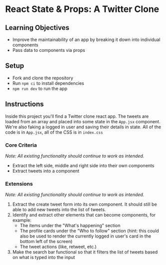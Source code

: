 # React State & Props: A Twitter Clone

## Learning Objectives
- Improve the maintainability of an app by breaking it down into individual components
- Pass data to components via props

## Setup

- Fork and clone the repository
- Run `npm ci` to install dependencies
- `npm run dev` to run the app

## Instructions
Inside this project you'll find a Twitter clone react app. The tweets are loaded from an array and placed into some state in 
the `App.jsx` component. We're also faking a logged in user and saving their details in state. All of the code is in `App.jsx`, all of the CSS is in `index.css`

### Core Criteria

_Note: All existing functionality should continue to work as intended._

- Extract the left side, middle and right side into their own components
- Extract tweets into a component

### Extensions

_Note: All existing functionality should continue to work as intended._

1. Extract the create tweet form into its own component. It should still be able to add new tweets into the list of tweets.
2. Identify and extract other elements that can become components, for example:
   - The items under the "What's happening" section
   - The profile cards under the "Who to follow" section (hint: this could also be used to render the currently logged in user's card in the bottom left of the screen)
   - The tweet actions (like, retweet, etc.)
3. Make the search bar functional so that it filters the list of tweets based on what is typed into the input